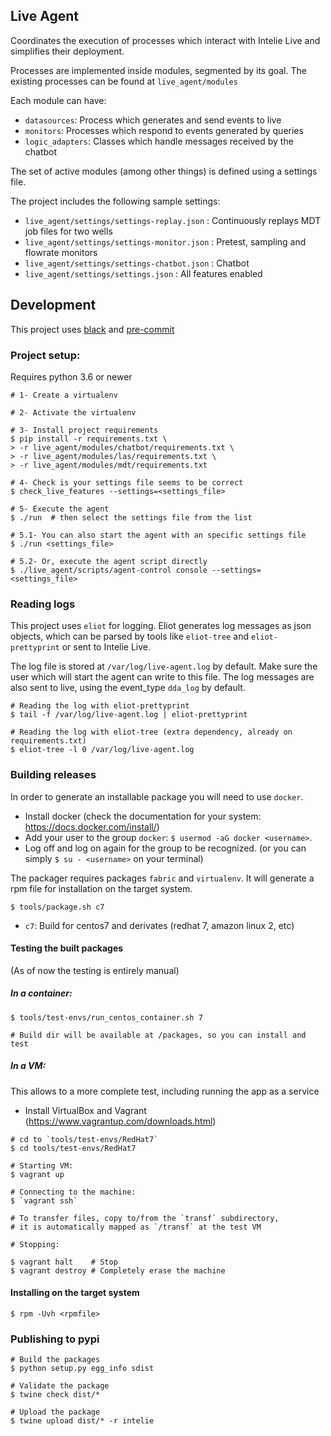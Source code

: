Live Agent
----------

Coordinates the execution of processes which interact with Intelie Live and simplifies their deployment.

Processes are implemented inside modules, segmented by its goal. The existing processes can be found at `live_agent/modules`

Each module can have:
- `datasources`: Process which generates and send events to live
- `monitors`: Processes which respond to events generated by queries
- `logic_adapters`: Classes which handle messages received by the chatbot

The set of active modules (among other things) is defined using a settings file.

The project includes the following sample settings:

- `live_agent/settings/settings-replay.json` : Continuously replays MDT job files for two wells
- `live_agent/settings/settings-monitor.json` : Pretest, sampling and flowrate monitors
- `live_agent/settings/settings-chatbot.json` : Chatbot
- `live_agent/settings/settings.json` : All features enabled

## Development


This project uses [black](https://github.com/psf/black) and [pre-commit](https://pre-commit.com/)


### Project setup:

Requires python 3.6 or newer

```shell
# 1- Create a virtualenv

# 2- Activate the virtualenv

# 3- Install project requirements
$ pip install -r requirements.txt \
> -r live_agent/modules/chatbot/requirements.txt \
> -r live_agent/modules/las/requirements.txt \
> -r live_agent/modules/mdt/requirements.txt

# 4- Check is your settings file seems to be correct
$ check_live_features --settings=<settings_file>

# 5- Execute the agent
$ ./run  # then select the settings file from the list

# 5.1- You can also start the agent with an specific settings file
$ ./run <settings_file>

# 5.2- Or, execute the agent script directly
$ ./live_agent/scripts/agent-control console --settings=<settings_file>

```

### Reading logs

This project uses `eliot` for logging. Eliot generates log messages as json objects,
which can be parsed by tools like `eliot-tree` and `eliot-prettyprint` or sent to Intelie Live.

The log file is stored at `/var/log/live-agent.log` by default. Make sure the user which will start the agent can write to this file.
The log messages are also sent to live, using the event_type `dda_log` by default.

```shell
# Reading the log with eliot-prettyprint
$ tail -f /var/log/live-agent.log | eliot-prettyprint

# Reading the log with eliot-tree (extra dependency, already on requirements.txt)
$ eliot-tree -l 0 /var/log/live-agent.log
```

### Building releases

In order to generate an installable package you will need to use `docker`.

- Install docker (check the documentation for your system: <https://docs.docker.com/install/>)
- Add your user to the group `docker`: `$ usermod -aG docker <username>`.
- Log off and log on again for the group to be recognized. (or you can simply `$ su - <username>` on your terminal)

The packager requires packages `fabric` and `virtualenv`. It will generate a rpm file for installation on the target system.

```shell
$ tools/package.sh c7
```

- `c7`: Build for centos7 and derivates (redhat 7, amazon linux 2, etc)


#### Testing the built packages

(As of now the testing is entirely manual)

##### In a container:

```shell
$ tools/test-envs/run_centos_container.sh 7

# Build dir will be available at /packages, so you can install and test
```

##### In a VM:

This allows to a more complete test, including running the app as a service

- Install VirtualBox and Vagrant (https://www.vagrantup.com/downloads.html)

```shell
# cd to `tools/test-envs/RedHat7`
$ cd tools/test-envs/RedHat7

# Starting VM:
$ vagrant up

# Connecting to the machine:
$ `vagrant ssh`

# To transfer files, copy to/from the `transf` subdirectory,
# it is automatically mapped as `/transf` at the test VM

# Stopping:

$ vagrant halt    # Stop
$ vagrant destroy # Completely erase the machine
```


#### Installing on the target system

```shell
$ rpm -Uvh <rpmfile>
```

### Publishing to pypi

```
# Build the packages
$ python setup.py egg_info sdist

# Validate the package
$ twine check dist/*

# Upload the package
$ twine upload dist/* -r intelie
```
